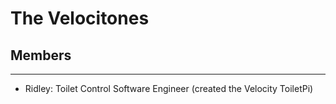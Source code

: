 # The Velocitones

## Members
---
 - Ridley: Toilet Control Software Engineer (created the Velocity ToiletPi)
